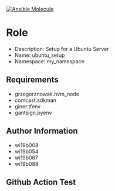 [![Ansible Molecule](https://github.com/wi19b008/UbuntuSetupRole/actions/workflows/main.yml/badge.svg?branch=main&event=push)](https://github.com/wi19b008/UbuntuSetupRole/actions/workflows/main.yml)

Role
=========

- Description: Setup for a Ubuntu Server
- Name: ubuntu_setup
- Namespace: my_namespace


Requirements
------------

- grzegorznowak.nvm_node
- comcast.sdkman
- giner.tfenv
- gantsign.pyenv

Author Information
------------------

- wi19b008
- wi19b054
- wi19b067
- wi19b088

Github Action Test
------------------
